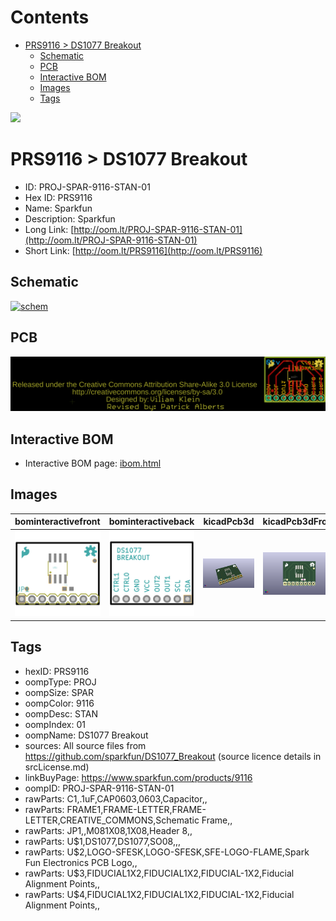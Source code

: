 



Contents
========

* [PRS9116 > DS1077 Breakout](#prs9116--ds1077-breakout)
	* [Schematic](#schematic)
	* [PCB](#pcb)
	* [Interactive BOM](#interactive-bom)
	* [Images](#images)
	* [Tags](#tags)
  
![][im]
# PRS9116 > DS1077 Breakout

- ID: PROJ-SPAR-9116-STAN-01
- Hex ID: PRS9116
- Name: Sparkfun
- Description: Sparkfun
- Long Link: [http://oom.lt/PROJ-SPAR-9116-STAN-01](http://oom.lt/PROJ-SPAR-9116-STAN-01)
- Short Link: [http://oom.lt/PRS9116](http://oom.lt/PRS9116)

## Schematic
  
[![schem](eagleSchemImage.png)](eagleSchemImage.png)
## PCB
  
[![pcb](eagleImage.png)](eagleImage.png)
## Interactive BOM

- Interactive BOM page: [ibom.html](https://htmlpreview.github.io/?https://github.com/oomlout/oomlout_OOMP_projects/blob/main/PROJ-SPAR-9116-STAN-01/kicad/bom/ibom.html)

## Images
  
  

|bominteractivefront|bominteractiveback|kicadPcb3d|kicadPcb3dFront|kicadPcb3dBack|eagleImage|eagleSchemImage|pcbdraw|pcbdrawback|
| :---: | :---: | :---: | :---: | :---: | :---: | :---: | :---: | :---: |
|[![bominteractivefront](bomFront_140.png)](bomFront.png)|[![bominteractiveback](bomBack_140.png)](bomBack.png)|[![kicadPcb3d](kicadPcb3d_140.png)](kicadPcb3d.png)|[![kicadPcb3dFront](kicadPcb3dFront_140.png)](kicadPcb3dFront.png)|[![kicadPcb3dBack](kicadPcb3dBack_140.png)](kicadPcb3dBack.png)|[![eagleImage](eagleImage_140.png)](eagleImage.png)|[![eagleSchemImage](eagleSchemImage_140.png)](eagleSchemImage.png)|[![pcbdraw](pcbdraw_140.png)](pcbdraw.png)|[![pcbdrawback](pcbdrawBack_140.png)](pcbdrawBack.png)|

## Tags

- hexID: PRS9116
- oompType: PROJ
- oompSize: SPAR
- oompColor: 9116
- oompDesc: STAN
- oompIndex: 01
- oompName: DS1077 Breakout
- sources: All source files from https://github.com/sparkfun/DS1077_Breakout (source licence details in srcLicense.md)
- linkBuyPage: https://www.sparkfun.com/products/9116
- oompID: PROJ-SPAR-9116-STAN-01
- rawParts: C1,.1uF,CAP0603,0603,Capacitor,,
- rawParts: FRAME1,FRAME-LETTER,FRAME-LETTER,CREATIVE_COMMONS,Schematic Frame,,
- rawParts: JP1,,M081X08,1X08,Header 8,,
- rawParts: U$1,DS1077,DS1077,SO08,,,
- rawParts: U$2,LOGO-SFESK,LOGO-SFESK,SFE-LOGO-FLAME,Spark Fun Electronics PCB Logo,,
- rawParts: U$3,FIDUCIAL1X2,FIDUCIAL1X2,FIDUCIAL-1X2,Fiducial Alignment Points,,
- rawParts: U$4,FIDUCIAL1X2,FIDUCIAL1X2,FIDUCIAL-1X2,Fiducial Alignment Points,,



[im]: kicadPcb3d_450.png
